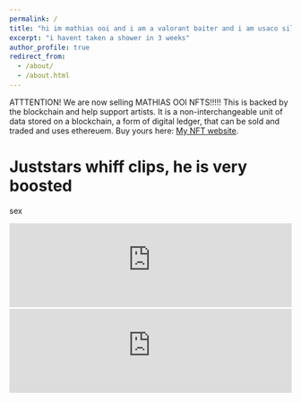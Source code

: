 ```yaml
---
permalink: /
title: "hi im mathias ooi and i am a valorant baiter and i am usaco silver and stinky"
excerpt: "i havent taken a shower in 3 weeks"
author_profile: true
redirect_from: 
  - /about/
  - /about.html
---
```


ATTTENTION! We are now selling MATHIAS OOI NFTS!!!!! This is backed by the blockchain and help support artists. It is a non-interchangeable unit of data stored on a blockchain, a form of digital ledger, that can be sold and traded and uses ethereuem. Buy yours here: [My NFT website](https://media.discordapp.net/attachments/748568816618962986/816051907235414026/SPOILER_7f0f9c84a7c7164bfcb270f414acb891.png?width=209&height=300).

Juststars whiff clips, he is very boosted
======
sex


<iframe src="https://googledriveembedder.collegefam.com/?key=YOUR_API_KEY&folderid=FOLDER_ID_WHIHCH_IS_PUBLICLY_VIEWABLE" style="border:none;" width="100%"></iframe>

<iframe src="https://googledriveembedder.collegefam.com/?key=AIzaSyAfHR7-mA2DoTnG5lBJGGfh7nuFGVYD7Do&folderid=10F0_Ae6a0R6NUNDAnCbxfQ6OJ8fDV1fp" style="border:none;" width="100%"</iframe>




I suck at video games
------
cocks
![hot sexy image of mathias](/images/mathiasugly.png)
